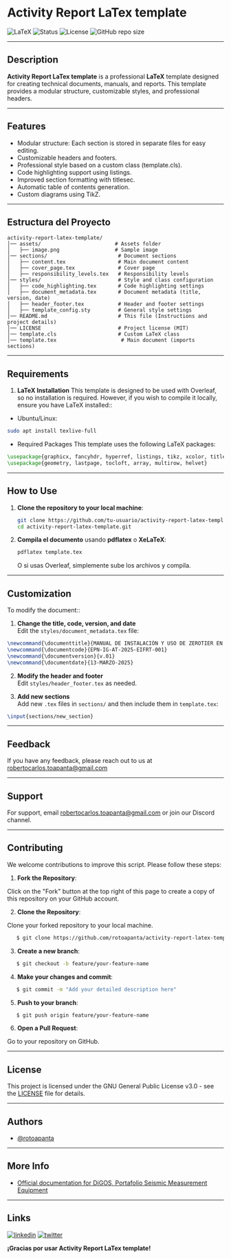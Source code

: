 # Activity Report LaTex template

![LaTeX](https://img.shields.io/badge/LaTeX-Professional-blue?logo=latex)
![Status](https://img.shields.io/badge/Status-Active-brightgreen?style=for-the-badge)
![License](https://img.shields.io/github/license/rotoapanta/activity-report-latex-template)
![GitHub repo size](https://img.shields.io/github/repo-size/rotoapanta/activity-report-latex-template)

---
## Description

**Activity Report LaTex template** is a professional **LaTeX** template designed for creating technical documents, manuals, and reports. This template provides a modular structure, customizable styles, and professional headers.

---
## **Features**

- Modular structure: Each section is stored in separate files for easy editing.
- Customizable headers and footers.
- Professional style based on a custom class (template.cls).
- Code highlighting support using listings.
- Improved section formatting with titlesec.
- Automatic table of contents generation.
- Custom diagrams using TikZ. 

---
## **Estructura del Proyecto**

```
activity-report-latex-template/
│── assets/                        # Assets folder
│   ├── image.png                  # Sample image
│── sections/                       # Document sections
│   ├── content.tex                 # Main document content
│   ├── cover_page.tex              # Cover page
│   ├── responsibility_levels.tex   # Responsibility levels
│── styles/                         # Style and class configuration
│   ├── code_highlighting.tex       # Code highlighting settings
│   ├── document_metadata.tex       # Document metadata (title, version, date)
│   ├── header_footer.tex           # Header and footer settings
│   ├── template_config.sty         # General style settings
│── README.md                       # This file (Instructions and project details)
│── LICENSE                         # Project license (MIT)
│── template.cls                    # Custom LaTeX class
│── template.tex                     # Main document (imports sections)
```

---
## **Requirements**

1. **LaTeX Installation**
This template is designed to be used with Overleaf, so no installation is required. However, if you wish to compile it locally, ensure you have LaTeX installed::

- Ubuntu/Linux:

```bash
sudo apt install texlive-full
```

- Required Packages
This template uses the following LaTeX packages:

```tex
\usepackage{graphicx, fancyhdr, hyperref, listings, tikz, xcolor, titlesec}
\usepackage{geometry, lastpage, tocloft, array, multirow, helvet}
```

---
## **How to Use**

1. **Clone the repository to your local machine**:

   ```bash
   git clone https://github.com/tu-usuario/activity-report-latex-template.git
   cd activity-report-latex-template.git
   ```
   
2. **Compila el documento** usando **pdflatex** o **XeLaTeX**:

   ```bash
   pdflatex template.tex
   ```

   O si usas Overleaf, simplemente sube los archivos y compila.

---
## **Customization**

To modify the document::

1. **Change the title, code, version, and date**  
Edit the `styles/document_metadata.tex` file:

```tex
\newcommand{\documenttitle}{MANUAL DE INSTALACIÓN Y USO DE ZEROTIER EN RASPBERRY PI}
\newcommand{\documentcode}{EPN-IG-AT-2025-EIFRT-001}
\newcommand{\documentversion}{v.01}
\newcommand{\documentdate}{13-MARZO-2025}
```

2. **Modify the header and footer**  
Edit `styles/header_footer.tex` as needed.

3. **Add new sections**  
Add new `.tex` files in `sections/` and then include them in `template.tex`:

```tex
\input{sections/new_section}
```

---
## Feedback

If you have any feedback, please reach out to us at robertocarlos.toapanta@gmail.com

---
## Support

For support, email robertocarlos.toapanta@gmail.com or join our Discord channel.

---
## Contributing

We welcome contributions to improve this script. Please follow these steps:

1. **Fork the Repository**: 

Click on the "Fork" button at the top right of this page to create a copy of this repository on your GitHub account.

2. **Clone the Repository**: 

Clone your forked repository to your local machine.

```bash
   $ git clone https://github.com/rotoapanta/activity-report-latex-template.git
```

3. **Create a new branch**:

```bash
   $ git checkout -b feature/your-feature-name
```

4. **Make your changes and commit**:

```bash
   $ git commit -m "Add your detailed description here"
```

5. **Push to your branch**:

```bash
   $ git push origin feature/your-feature-name
```

6. **Open a Pull Request**:

Go to your repository on GitHub.

---
## License

This project is licensed under the GNU General Public License v3.0 - see the [LICENSE](LICENSE) file for details.

---
## Authors

- [@rotoapanta](https://github.com/rotoapanta)

---
## More Info

* [Official documentation for DiGOS, Portafolio Seismic Measurement Equipment](https://digos.eu/seismology/)

---
## Links

[![linkedin](https://img.shields.io/badge/linkedin-0A66C2?style=for-the-badge&logo=linkedin&logoColor=white)](https://www.linkedin.com/in/roberto-carlos-toapanta-g/)
[![twitter](https://img.shields.io/badge/twitter-1DA1F2?style=for-the-badge&logo=twitter&logoColor=white)](https://twitter.com/rotoapanta)

**¡Gracias por usar Activity Report LaTex template!** 
